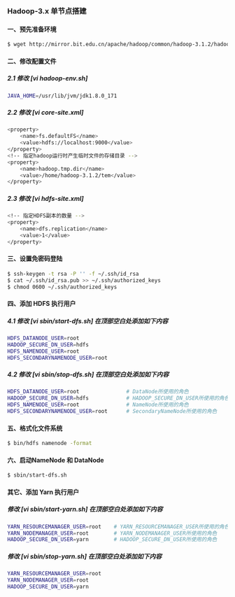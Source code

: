 ### Hadoop-3.x 单节点搭建
#### 一、预先准备环境
```bash
$ wget http://mirror.bit.edu.cn/apache/hadoop/common/hadoop-3.1.2/hadoop-3.1.2.tar.gz     # 下载安装包
```
#### 二、修改配置文件

##### 2.1 修改 [vi hadoop-env.sh]
```bash
JAVA_HOME=/usr/lib/jvm/jdk1.8.0_171                                                       # 修改 JAVA_HOME
```
##### 2.2 修改 [vi core-site.xml]
```bash
<property>
    <name>fs.defaultFS</name>
    <value>hdfs://localhost:9000</value>
</property>
<!-- 指定hadoop运行时产生临时文件的存储目录 -->
<property>
    <name>hadoop.tmp.dir</name>
    <value>/home/hadoop-3.1.2/tem</value>                                                 # 注意创建该目录
</property>
```
##### 2.3 修改 [vi hdfs-site.xml]
```bash
<!-- 指定HDFS副本的数量 -->
<property>
    <name>dfs.replication</name>
    <value>1</value>
</property>
```

#### 三、设置免密码登陆
```bash
$ ssh-keygen -t rsa -P '' -f ~/.ssh/id_rsa
$ cat ~/.ssh/id_rsa.pub >> ~/.ssh/authorized_keys
$ chmod 0600 ~/.ssh/authorized_keys
```

#### 四、添加 HDFS 执行用户
##### 4.1 修改 [vi sbin/start-dfs.sh] 在顶部空白处添加如下内容
```bash
HDFS_DATANODE_USER=root
HADOOP_SECURE_DN_USER=hdfs
HDFS_NAMENODE_USER=root
HDFS_SECONDARYNAMENODE_USER=root
```
##### 4.2 修改 [vi sbin/stop-dfs.sh] 在顶部空白处添加如下内容
```bash
HDFS_DATANODE_USER=root               # DataNode所使用的角色
HADOOP_SECURE_DN_USER=hdfs            # HADOOP_SECURE_DN_USER所使用的角色（这个角色单节点可以不配）
HDFS_NAMENODE_USER=root               # NameNode所使用的角色
HDFS_SECONDARYNAMENODE_USER=root      # SecondaryNameNode所使用的角色
```

#### 五、格式化文件系统
```bash
$ bin/hdfs namenode -format
```


#### 六、启动NameNode 和 DataNode
```bash
$ sbin/start-dfs.sh
```


#### 其它、添加 Yarn 执行用户
##### 修改 [vi sbin/start-yarn.sh] 在顶部空白处添加如下内容
```bash
YARN_RESOURCEMANAGER_USER=root    # YARN_RESOURCEMANAGER_USER所使用的角色
YARN_NODEMANAGER_USER=root        # YARN_NODEMANAGER_USER所使用的角色
HADOOP_SECURE_DN_USER=yarn        # HADOOP_SECURE_DN_USER所使用的角色
```
##### 修改 [vi sbin/stop-yarn.sh] 在顶部空白处添加如下内容
```bash
YARN_RESOURCEMANAGER_USER=root
YARN_NODEMANAGER_USER=root
HADOOP_SECURE_DN_USER=yarn
```
